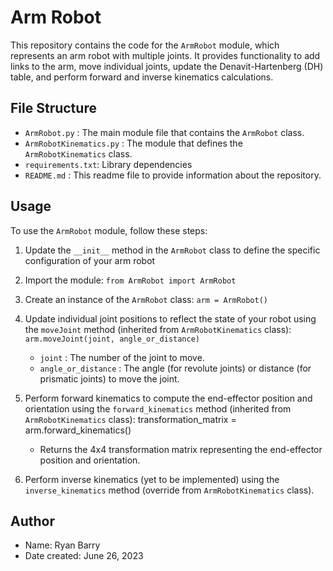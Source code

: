# Arm Robot

This repository contains the code for the  `ArmRobot`  module, which represents an arm robot with multiple joints. It provides functionality to add links to the arm, move individual joints, update the Denavit-Hartenberg (DH) table, and perform forward and inverse kinematics calculations.

## File Structure

-  `ArmRobot.py` : The main module file that contains the  `ArmRobot`  class.
-  `ArmRobotKinematics.py` : The module that defines the  `ArmRobotKinematics`  class.
-  `requirements.txt`: Library dependencies
-  `README.md` : This readme file to provide information about the repository.

## Usage

To use the  `ArmRobot`  module, follow these steps:

1. Update the  `__init__`  method in the  `ArmRobot`  class to define the specific configuration of your arm robot
2. Import the module:
`from ArmRobot import ArmRobot`
3. Create an instance of the  `ArmRobot`  class:
`arm = ArmRobot()`
4. Update individual joint positions to reflect the state of your robot using the  `moveJoint`  method (inherited from  `ArmRobotKinematics`  class):
`arm.moveJoint(joint, angle_or_distance)`
   -  `joint` : The number of the joint to move.
   -  `angle_or_distance` : The angle (for revolute joints) or distance (for prismatic joints) to move the joint.
5. Perform forward kinematics to compute the end-effector position and orientation using the  `forward_kinematics`  method (inherited from  `ArmRobotKinematics`  class):
transformation_matrix = arm.forward_kinematics()
   - Returns the 4x4 transformation matrix representing the end-effector position and orientation.

6. Perform inverse kinematics (yet to be implemented) using the  `inverse_kinematics`  method (override from  `ArmRobotKinematics`  class).

## Author

- Name: Ryan Barry
- Date created: June 26, 2023

